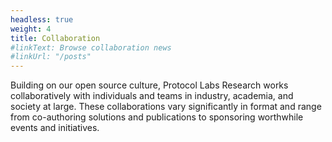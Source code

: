 ```yaml
---
headless: true
weight: 4
title: Collaboration
#linkText: Browse collaboration news
#linkUrl: "/posts"
---
```

Building on our open source culture, Protocol Labs Research works collaboratively with individuals and teams in industry, academia, and society at large. These collaborations vary significantly in format and range from co-authoring solutions and publications to sponsoring worthwhile events and initiatives.
